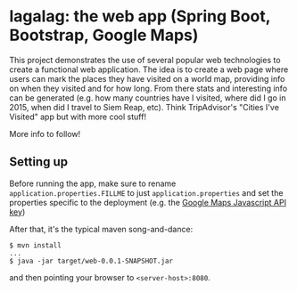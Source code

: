 # lagalag: the web app (Spring Boot, Bootstrap, Google Maps)

This project demonstrates the use of several popular web technologies to create a functional web application.
The idea is to create a web page where users can mark the places they have visited on a world map, providing info on when they visited and for how long. From there stats and interesting info can be generated (e.g. how many countries have I visited, where did I go in 2015, when did I travel to Siem Reap, etc). Think TripAdvisor's "Cities I've Visited" app but with more cool stuff!
  
More info to follow!

## Setting up

Before running the app, make sure to rename `application.properties.FILLME` to just `application.properties` and set the properties specific to the deployment (e.g. the [Google Maps Javascript API key](https://developers.google.com/maps/documentation/javascript/get-api-key))

After that, it's the typical maven song-and-dance:

    $ mvn install
    ...
    $ java -jar target/web-0.0.1-SNAPSHOT.jar

and then pointing your browser to `<server-host>:8080`.
